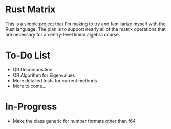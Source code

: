 # Rust Matrix

This is a simple project that I'm making to try and familiarize myself with the Rust language. The plan is to support nearly all of the matrix operations that are necessary for an entry-level linear algebra course.

# To-Do List
- QR Decomposition
- QR Algorithm for Eigenvalues
- More detailed tests for current methods
- More to come...

# In-Progress
- Make the class generic for number formats other than f64
